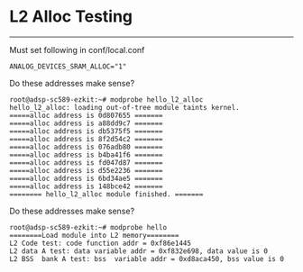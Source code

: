 # L2 Alloc Testing
-----------------------------------

Must set following in conf/local.conf
```
ANALOG_DEVICES_SRAM_ALLOC="1"
```

Do these addresses make sense?
```
root@adsp-sc589-ezkit:~# modprobe hello_l2_alloc
hello_l2_alloc: loading out-of-tree module taints kernel.
=====alloc address is 0d807655 =======
=====alloc address is a88dd9c7 =======
=====alloc address is db5375f5 =======
=====alloc address is 8f2d54c2 =======
=====alloc address is 076adb80 =======
=====alloc address is b4ba41f6 =======
=====alloc address is fd047d87 =======
=====alloc address is d55e2236 =======
=====alloc address is 6bd34ae5 =======
=====alloc address is 148bce42 =======
======== hello_l2_alloc module finished. =======
```

Do these addresses make sense?
```
root@adsp-sc589-ezkit:~# modprobe hello
========Load module into L2 memory========
L2 Code test: code function addr = 0xf86e1445
L2 data A test: data variable addr = 0xf832e698, data value is 0
L2 BSS  bank A test: bss  variable addr = 0xd8aca450, bss value is 0
```
